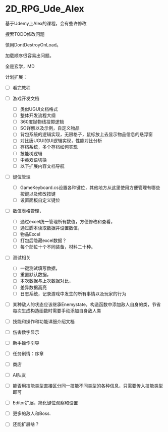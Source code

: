 # 2D_RPG_Ude_Alex

基于Udemy上Alex的课程，会有些许修改

搜索TODO修改问题

慎用DontDestroyOnLoad。

加载顺序很容易出问题。

全是玄学，MD

计划扩展：

* [ ] 看完教程

- [ ] 游戏开发文档

  - [ ] 类似UGUI文档格式
  - [ ] 整体开发流程大纲
  - [ ] 360度抛物线投掷逻辑
  - [ ] SO详解以及示例，自定义物品
  - [ ] 背包系统的逻辑实现，无限格子，鼠标放上去显示物品信息的悬浮窗
  - [ ] 对比唐UGUI的UI逻辑实现，性能对比分析
  - [ ] 存档系统，多个存档如何实现
  - [ ] 技能树逻辑
  - [ ] 中英双语切换
  - [ ] 以下扩展内容文档导航
- [ ] 键位管理

  - [ ] GameKeyboard.cs设置各种键位，其他地方从这里使用方便管理有哪些按键以及修改按键
  - [ ] 设置面板自定义键位
- [ ] 数值表格管理，

  - [ ] 通过excel统一管理所有数值，方便修改和查看，
  - [ ] 通过脚本读取数据并设置数值，
  - [ ] 物品Excel
  - [ ] 打包后隐藏excel数据？
  - [ ] 每个部位十个不同装备，材料二十种。
- [ ] 测试相关

  - [ ] 一键测试填写数据，
  - [ ] 重置默认数据，
  - [ ] 本次数据与上次数据对比，
  - [ ] 差异数据高亮
  - [ ] 日志系统，记录游戏中发生的所有事情以及玩家的行为
- [ ] 某种敌人的状态应该继承Enemystate，构造函数中添加敌人自身的类，节省每次生成构造函数时需要手动添加自身敌人类
- [ ] 技能和操作和功能详细介绍文档
- [ ] 伤害数字显示
- [ ] 新手操作引导
- [ ] 任务剧情：序章
- [ ] 商店
- [ ] AI队友
- [ ] 能否用技能类型直接区分同一技能不同类型的各种信息，只需要传入技能类型即可
- [ ] Editor扩展，简化键位观察和设置
- [ ] 更多的敌人和Boss.
- [ ] 还能扩展啥？
